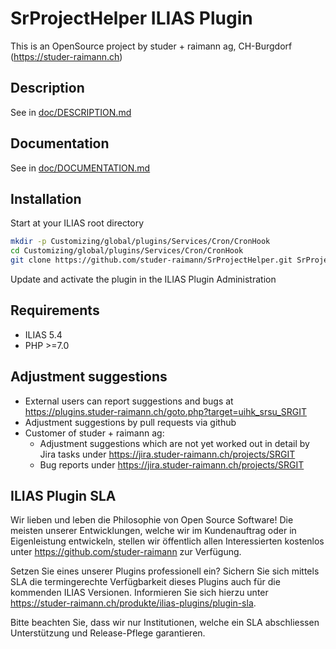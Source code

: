 # SrProjectHelper ILIAS Plugin

This is an OpenSource project by studer + raimann ag, CH-Burgdorf (https://studer-raimann.ch)

## Description
See in [doc/DESCRIPTION.md](./doc/DESCRIPTION.md)

## Documentation
See in [doc/DOCUMENTATION.md](./doc/DOCUMENTATION.md)

## Installation
Start at your ILIAS root directory
```bash
mkdir -p Customizing/global/plugins/Services/Cron/CronHook
cd Customizing/global/plugins/Services/Cron/CronHook
git clone https://github.com/studer-raimann/SrProjectHelper.git SrProjectHelper
```
Update and activate the plugin in the ILIAS Plugin Administration

## Requirements
* ILIAS 5.4
* PHP >=7.0

## Adjustment suggestions
* External users can report suggestions and bugs at https://plugins.studer-raimann.ch/goto.php?target=uihk_srsu_SRGIT
* Adjustment suggestions by pull requests via github
* Customer of studer + raimann ag: 
	* Adjustment suggestions which are not yet worked out in detail by Jira tasks under https://jira.studer-raimann.ch/projects/SRGIT
	* Bug reports under https://jira.studer-raimann.ch/projects/SRGIT

## ILIAS Plugin SLA
Wir lieben und leben die Philosophie von Open Source Software! Die meisten unserer Entwicklungen, welche wir im Kundenauftrag oder in Eigenleistung entwickeln, stellen wir öffentlich allen Interessierten kostenlos unter https://github.com/studer-raimann zur Verfügung.

Setzen Sie eines unserer Plugins professionell ein? Sichern Sie sich mittels SLA die termingerechte Verfügbarkeit dieses Plugins auch für die kommenden ILIAS Versionen. Informieren Sie sich hierzu unter https://studer-raimann.ch/produkte/ilias-plugins/plugin-sla.

Bitte beachten Sie, dass wir nur Institutionen, welche ein SLA abschliessen Unterstützung und Release-Pflege garantieren.
